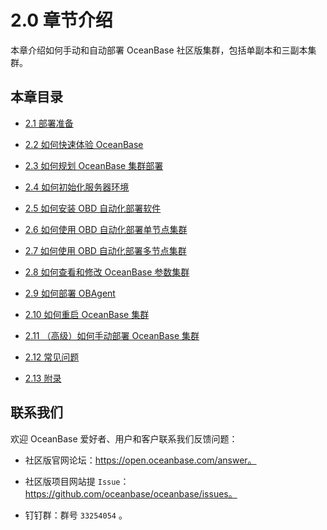 2.0 章节介绍 
=============================



本章介绍如何手动和自动部署 OceanBase 社区版集群，包括单副本和三副本集群。

本章目录 
----------------------

* [2.1 部署准备](../2.chapter-2-how-to-deploy-oceanbase-community-edition/2.2-1-deployment-preparation.md)

  

* [2.2 如何快速体验 OceanBase](../2.chapter-2-how-to-deploy-oceanbase-community-edition/3.2-2-how-to-quickly-experience-oceanbase.md)

  

* [2.3 如何规划 OceanBase 集群部署](../2.chapter-2-how-to-deploy-oceanbase-community-edition/4.2-3-how-to-plan-the-oceanbase-cluster-deployment.md)

  

* [2.4 如何初始化服务器环境](../2.chapter-2-how-to-deploy-oceanbase-community-edition/5.2-4-how-to-initialize-the-server-environment.md)

  

* [2.5 如何安装 OBD 自动化部署软件](../2.chapter-2-how-to-deploy-oceanbase-community-edition/6.2-5-how-to-install-obd-automated-deployment-software.md)

  

* [2.6 如何使用 OBD 自动化部署单节点集群](../2.chapter-2-how-to-deploy-oceanbase-community-edition/7.2-6-how-to-automatically-deploy-a-single-node-cluster-using-obd.md)

  

* [2.7 如何使用 OBD 自动化部署多节点集群](../2.chapter-2-how-to-deploy-oceanbase-community-edition/8.2-7-how-to-use-obd-to-deploy-a-multi-node-cluster.md)

  

* [2.8 如何查看和修改 OceanBase 参数集群](../2.chapter-2-how-to-deploy-oceanbase-community-edition/9.2-8-how-to-view-and-modify-the-parameter-cluster-of.md)

  

* [2.9 如何部署 OBAgent](../2.chapter-2-how-to-deploy-oceanbase-community-edition/10.2-9-how-to-deploy-obagent.md)

  

* [2.10 如何重启 OceanBase 集群](../2.chapter-2-how-to-deploy-oceanbase-community-edition/11.2-10-how-to-restart-an-oceanbase-cluster.md)

  

* [2.11 （高级）如何手动部署 OceanBase 集群](../2.chapter-2-how-to-deploy-oceanbase-community-edition/12.2-11-advanced-how-to-manually-deploy-an-oceanbase-cluster.md)

  

* [2.12 常见问题](../2.chapter-2-how-to-deploy-oceanbase-community-edition/13.2-12-common-issues.md)

  

* [2.13 附录](../2.chapter-2-how-to-deploy-oceanbase-community-edition/14.2-13-appendix.md)

 

联系我们 
------------------------

欢迎 OceanBase 爱好者、用户和客户联系我们反馈问题：

* 社区版官网论坛：https://open.oceanbase.com/answer。

  

* 社区版项目网站提 `Issue`：https://github.com/oceanbase/oceanbase/issues。

  

* 钉钉群：群号 `33254054` 。

  



